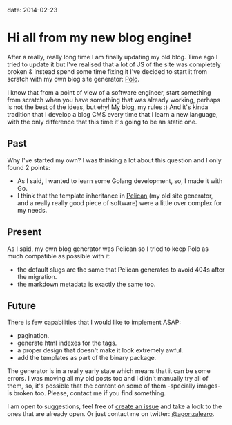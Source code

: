 date: 2014-02-23

Hi all from my new blog engine!
===============================

After a really, really long time I am finally updating my old blog. Time ago I
tried to update it but I've realised that a lot of JS of the site was
completely broken & instead spend some time fixing it I've decided to start it
from scratch with my own blog site generator:
[Polo](http://github.com/agonzalezro/polo).

I know that from a point of view of a software engineer, start something from
scratch when you have something that was already working, perhaps is not the
best of the ideas, but ehy! My blog, my rules :) And it's kinda tradition that
I develop a blog CMS every time that I learn a new language, with the only
difference that this time it's going to be an static one.

Past
----

Why I've started my own? I was thinking a lot about this question and I only
found 2 points:

- As I said, I wanted to learn some Golang development, so, I made it with Go.
- I think that the template inheritance in [Pelican](http://getpelican.com) (my
  old site generator, and a really really good piece of software) were a little
  over complex for my needs.

Present
-------

As I said, my own blog generator was Pelican so I tried to keep Polo as much
compatible as possible with it:

- the default slugs are the same that Pelican generates to avoid 404s after the
  migration.
- the markdown metadata is exactly the same too.

Future
------

There is few capabilities that I would like to implement ASAP:

- pagination.
- generate html indexes for the tags.
- a proper design that doesn't make it look extremely awful.
- add the templates as part of the binary package.

The generator is in a really early state which means that it can be some
errors. I was moving all my old posts too and I didn't manually try all of
them, so, it's possible that the content on some of them -specially images- is
broken too. Please, contact me if you find something.

I am open to suggestions, feel free of [create an
issue](https://github.com/agonzalezro/polo/issues) and take a look to the ones
that are already open. Or just contact me on twitter:
[@agonzalezro](http://twitter.com/agonzalezro).
